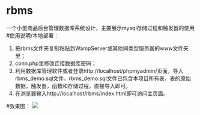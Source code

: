 # rbms
一个小型商品后台管理数据库系统设计，主要展示mysql存储过程和触发器的使用
#使用说明/本地部署：
1. 把rbms文件夹复制粘贴到WampServer或其他同类型服务器的www文件夹里；
2. conn.php里修改连接数据库密码；
3. 利用数据库管理软件或者登录http://localhost/phpmyadmin/页面，导入rbms_demo.sql文件，rbms_demo.sql文件已包含本项目所有表，表的原始数据，触发器，函数和存储过程，直接导入即可。
4. 在浏览器输入http://localhost/rbms/index.html即可访问主页面。

#效果图：
![](https://raw.githubusercontent.com/sk1275330626/rbms/rbms/img/example.png)  

